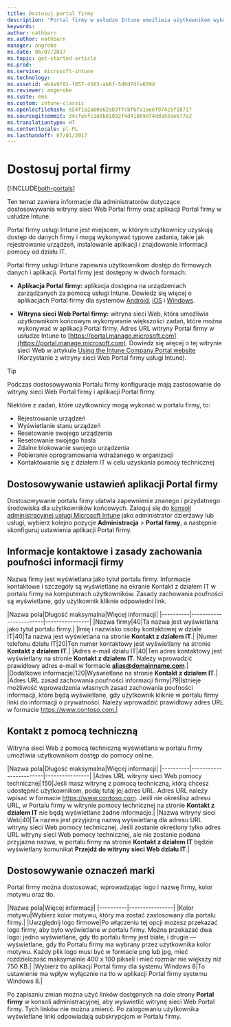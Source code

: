 ```yaml
---
title: Dostosuj portal firmy
description: "Portal firmy w usłudze Intune umożliwia użytkownikom wykonywanie typowych zadań, takich jak rejestrowanie urządzeń, instalowanie aplikacji i wyszukiwanie informacji działu IT."
keywords: 
author: nathbarn
ms.author: nathbarn
manager: angrobe
ms.date: 06/07/2017
ms.topic: get-started-article
ms.prod: 
ms.service: microsoft-intune
ms.technology: 
ms.assetid: eb4a9f01-f857-4563-ab6f-5d0d7dfa659d
ms.reviewer: angerobe
ms.suite: ems
ms.custom: intune-classic
ms.openlocfilehash: e54f1a2ab0e62ab3ffcbf6fa1ae6f974c5f18717
ms.sourcegitcommit: 34cfebfc1d8b81032f4d41869d74dda559e677e2
ms.translationtype: HT
ms.contentlocale: pl-PL
ms.lasthandoff: 07/01/2017
---
```

# <a name="customize-the-company-portal"></a>Dostosuj portal firmy

[!INCLUDE[both-portals](./includes/note-for-both-portals.md)]

Ten temat zawiera informacje dla administratorów dotyczące dostosowywania witryny sieci Web Portal firmy oraz aplikacji Portal firmy w usłudze Intune.

Portal firmy usługi Intune jest miejscem, w którym użytkownicy uzyskują dostęp do danych firmy i mogą wykonywać typowe zadania, takie jak rejestrowanie urządzeń, instalowanie aplikacji i znajdowanie informacji pomocy od działu IT.

Portal firmy usługi Intune zapewnia użytkownikom dostęp do firmowych danych i aplikacji. Portal firmy jest dostępny w dwóch formach:

-   **Aplikacja Portal firmy:** aplikacja dostępna na urządzeniach zarządzanych za pomocą usługi Intune. Dowiedz się więcej o aplikacjach Portal firmy dla systemów [Android](/intune-user-help/using-your-android-device-with-intune), [iOS](/intune-user-help/using-your-iOS-or-macOS-device-with-intune) i [Windows](/intune-user-help/using-your-windows-device-with-intune).


- **Witryna sieci Web Portal firmy:** witryna sieci Web, która umożliwia użytkownikom końcowym wykonywanie większości zadań, które można wykonywać w aplikacji Portal firmy. Adres URL witryny Portal firmy w usłudze Intune to [https://portal.manage.microsoft.com](https://portal.manage.microsoft.com). Dowiedz się więcej o tej witrynie sieci Web w artykule [Using the Intune Company Portal website](/intune-user-help/using-the-intune-company-portal-website) (Korzystanie z witryny sieci Web Portal firmy usługi Intune).

> [!TIP]
> Podczas dostosowywania Portalu firmy konfiguracje mają zastosowanie do witryny sieci Web Portal firmy i aplikacji Portal firmy.

Niektóre z zadań, które użytkownicy mogą wykonać w portalu firmy, to:

-   Rejestrowanie urządzeń
-   Wyświetlanie stanu urządzeń
-   Resetowanie swojego urządzenia
-   Resetowanie swojego hasła
-   Zdalne blokowanie swojego urządzenia
-   Pobieranie oprogramowania wdrażanego w organizacji
-   Kontaktowanie się z działem IT w celu uzyskania pomocy technicznej

## <a name="customize-company-portal-settings"></a>Dostosowywanie ustawień aplikacji Portal firmy
Dostosowywanie portalu firmy ułatwia zapewnienie znanego i przydatnego środowiska dla użytkowników końcowych. Zaloguj się do [konsoli administracyjnej usługi Microsoft Intune](https://manage.microsoft.com) jako administrator dzierżawy lub usługi, wybierz kolejno pozycje **Administracja** &gt; **Portal firmy**, a następnie skonfiguruj ustawienia aplikacji Portal firmy.

## <a name="company-contact-information-and-privacy-statement"></a>Informacje kontaktowe i zasady zachowania poufności informacji firmy
Nazwa firmy jest wyświetlana jako tytuł portalu firmy. Informacje kontaktowe i szczegóły są wyświetlane na ekranie Kontakt z działem IT w portalu firmy na komputerach użytkowników. Zasady zachowania poufności są wyświetlane, gdy użytkownik kliknie odpowiedni link.

|Nazwa pola|Długość maksymalna|Więcej informacji|
    |----------|------------------------|----------------|
    |Nazwa firmy|40|Ta nazwa jest wyświetlana jako tytuł portalu firmy.|
    |Imię i nazwisko osoby kontaktowej w dziale IT|40|Ta nazwa jest wyświetlana na stronie **Kontakt z działem IT**.|
    |Numer telefonu działu IT|20|Ten numer kontaktowy jest wyświetlany na stronie **Kontakt z działem IT**.|
    |Adres e-mail działu IT|40|Ten adres kontaktowy jest wyświetlany na stronie **Kontakt z działem IT**. Należy wprowadzić prawidłowy adres e-mail w formacie **alias@domainname.com**.|
    |Dodatkowe informacje|120|Wyświetlane na stronie **Kontakt z działem IT**.|
    |Adres URL zasad zachowania poufności informacji firmy|79|Istnieje możliwość wprowadzenia własnych zasad zachowania poufności informacji, które będą wyświetlane, gdy użytkownik kliknie w portalu firmy linki do informacji o prywatności. Należy wprowadzić prawidłowy adres URL w formacie https://www.contoso.com.|

## <a name="support-contacts"></a>Kontakt z pomocą techniczną
Witryna sieci Web z pomocą techniczną wyświetlana w portalu firmy umożliwia użytkownikom dostęp do pomocy online.

|Nazwa pola|Długość maksymalna|Więcej informacji|
    |----------|------------------------|----------------|
    |Adres URL witryny sieci Web pomocy technicznej|150|Jeśli masz witrynę z pomocą techniczną, którą chcesz udostępnić użytkownikom, podaj tutaj jej adres URL. Adres URL należy wpisać w formacie https://www.contoso.com. Jeśli nie określisz adresu URL, w Portalu firmy w witrynie pomocy technicznej na stronie **Kontakt z działem IT** nie będą wyświetlane żadne informacje.|
    |Nazwa witryny sieci Web|40|Ta nazwa jest przyjazną nazwą wyświetlaną dla adresu URL witryny sieci Web pomocy technicznej. Jeśli zostanie określony tylko adres URL witryny sieci Web pomocy technicznej, ale nie zostanie podana przyjazna nazwa, w portalu firmy na stronie **Kontakt z działem IT** będzie wyświetlany komunikat **Przejdź do witryny sieci Web działu IT**.|

## <a name="company-branding-customization"></a>Dostosowywanie oznaczeń marki
Portal firmy można dostosować, wprowadzając logo i nazwę firmy, kolor motywu oraz tło.

|Nazwa pola|Więcej informacji|
    |----------|----------------|
    |Kolor motywu|Wybierz kolor motywu, który ma zostać zastosowany dla portalu firmy.|
    |Uwzględnij logo firmowe|Po włączeniu tej opcji możesz przekazać logo firmy, aby było wyświetlane w portalu firmy. Można przekazać dwa logo: jedno wyświetlane, gdy tło portalu firmy jest białe, i drugie — wyświetlane, gdy tło Portalu firmy ma wybrany przez użytkownika kolor motywu. Każdy plik logo musi być w formacie png lub jpg, mieć rozdzielczość maksymalnie 400 x 100 pikseli i mieć rozmiar nie większy niż 750 KB.|
    |Wybierz tło aplikacji Portal firmy dla systemu Windows 8|To ustawienie ma wpływ wyłącznie na tło w aplikacji Portal firmy systemu Windows 8.|


Po zapisaniu zmian można użyć linków dostępnych na dole strony **Portal firmy** w konsoli administracyjnej, aby wyświetlić witrynę sieci Web Portal firmy. Tych linków nie można zmienić. Po zalogowaniu użytkownika wyświetlane linki odpowiadają subskrypcjom w Portalu firmy.
